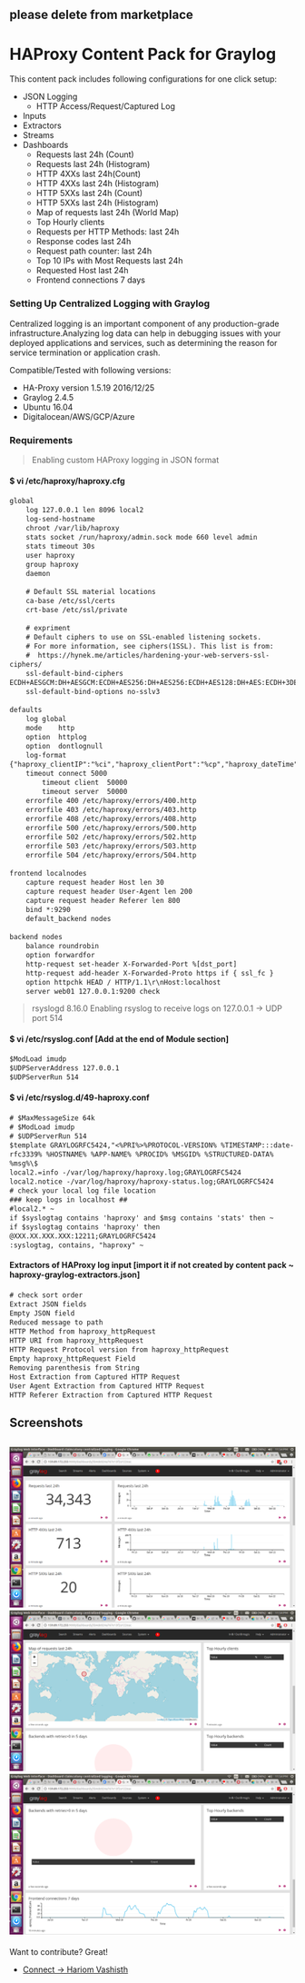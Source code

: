 ## please delete from marketplace
# HAProxy Content Pack for Graylog
This content pack includes following configurations for one click setup:

-  JSON Logging 
    -   HTTP Access/Request/Captured Log
- Inputs 
- Extractors
- Streams
- Dashboards
    - Requests last 24h (Count)
    - Requests last 24h (Histogram)
    - HTTP 4XXs last 24h(Count)
    - HTTP 4XXs last 24h (Histogram)
    - HTTP 5XXs last 24h (Count)
    - HTTP 5XXs last 24h (Histogram)
    - Map of requests last 24h (World Map)
    - Top Hourly clients
    - Requests per HTTP Methods: last 24h
    - Response codes last 24h
    - Request path counter: last 24h
    - Top 10 IPs with Most Requests last 24h
    - Requested Host last 24h
    - Frontend connections 7 days

### Setting Up Centralized Logging with Graylog
Centralized logging is an important component of any production-grade infrastructure.Analyzing log data can help in debugging issues with your deployed applications and services, such as determining the reason for service termination or application crash.

Compatible/Tested with following versions:
- HA-Proxy version 1.5.19 2016/12/25
- Graylog 2.4.5
- Ubuntu 16.04
- Digitalocean/AWS/GCP/Azure

### Requirements
> Enabling custom HAProxy logging in JSON format
#### $ vi /etc/haproxy/haproxy.cfg 
```
global
	log 127.0.0.1 len 8096 local2
    log-send-hostname
	chroot /var/lib/haproxy
	stats socket /run/haproxy/admin.sock mode 660 level admin
	stats timeout 30s
	user haproxy
	group haproxy
	daemon

	# Default SSL material locations
	ca-base /etc/ssl/certs
	crt-base /etc/ssl/private

	# expriment
	# Default ciphers to use on SSL-enabled listening sockets.
	# For more information, see ciphers(1SSL). This list is from:
	#  https://hynek.me/articles/hardening-your-web-servers-ssl-ciphers/
	ssl-default-bind-ciphers ECDH+AESGCM:DH+AESGCM:ECDH+AES256:DH+AES256:ECDH+AES128:DH+AES:ECDH+3DES:DH+3DES:RSA+AESGCM:RSA+AES:RSA+3DES:!aNULL:!MD5:!DSS
	ssl-default-bind-options no-sslv3

defaults
	log	global
	mode	http
	option	httplog
	option	dontlognull
	log-format {"haproxy_clientIP":"%ci","haproxy_clientPort":"%cp","haproxy_dateTime":"%t","haproxy_frontendNameTransport":"%ft","haproxy_backend":"%b","haproxy_serverName":"%s","haproxy_Tw":"%Tw","haproxy_Tc":"%Tc","haproxy_Tt":"%Tt","haproxy_bytesRead":"%B","haproxy_terminationState":"%ts","haproxy_actconn":%ac,"haproxy_FrontendCurrentConn":%fc,"haproxy_backendCurrentConn":%bc,"haproxy_serverConcurrentConn":%sc,"haproxy_retries":%rc,"haproxy_srvQueue":%sq,"haproxy_backendQueue":%bq,"haproxy_backendSourceIP":"%bi","haproxy_backendSourcePort":"%bp","haproxy_statusCode":"%ST","haproxy_serverIP":"%si","haproxy_serverPort":"%sp","haproxy_frontendIP":"%fi","haproxy_frontendPort":"%fp","haproxy_capturedRequestHeaders":"%hr","haproxy_httpRequest":"%r"}
	timeout connect 5000
        timeout client  50000
        timeout server  50000
	errorfile 400 /etc/haproxy/errors/400.http
	errorfile 403 /etc/haproxy/errors/403.http
	errorfile 408 /etc/haproxy/errors/408.http
	errorfile 500 /etc/haproxy/errors/500.http
	errorfile 502 /etc/haproxy/errors/502.http
	errorfile 503 /etc/haproxy/errors/503.http
	errorfile 504 /etc/haproxy/errors/504.http

frontend localnodes
    capture request header Host len 30
    capture request header User-Agent len 200
    capture request header Referer len 800
    bind *:9290
    default_backend nodes

backend nodes
    balance roundrobin
    option forwardfor
    http-request set-header X-Forwarded-Port %[dst_port]
    http-request add-header X-Forwarded-Proto https if { ssl_fc }
    option httpchk HEAD / HTTP/1.1\r\nHost:localhost
    server web01 127.0.0.1:9200 check

```

> rsyslogd 8.16.0 
> Enabling rsyslog to receive logs on 127.0.0.1 -> UDP port 514
#### $ vi /etc/rsyslog.conf [Add at the end of Module section]
```
$ModLoad imudp
$UDPServerAddress 127.0.0.1
$UDPServerRun 514
```
#### $ vi /etc/rsyslog.d/49-haproxy.conf
```
# $MaxMessageSize 64k
# $ModLoad imudp
# $UDPServerRun 514
$template GRAYLOGRFC5424,"<%PRI%>%PROTOCOL-VERSION% %TIMESTAMP:::date-rfc3339% %HOSTNAME% %APP-NAME% %PROCID% %MSGID% %STRUCTURED-DATA% %msg%\$
local2.=info -/var/log/haproxy/haproxy.log;GRAYLOGRFC5424
local2.notice -/var/log/haproxy/haproxy-status.log;GRAYLOGRFC5424
# check your local log file location
### keep logs in localhost ##
#local2.* ~
if $syslogtag contains 'haproxy' and $msg contains 'stats' then ~
if $syslogtag contains 'haproxy' then @XXX.XX.XXX.XXX:12211;GRAYLOGRFC5424
:syslogtag, contains, "haproxy" ~
```

#### Extractors of HAProxy log input [import it if not created by content pack ~ haproxy-graylog-extractors.json]
```
# check sort order
Extract JSON fields
Empty JSON field
Reduced message to path 
HTTP Method from haproxy_httpRequest
HTTP URI from haproxy_httpRequest 
HTTP Request Protocol version from haproxy_httpRequest 
Empty haproxy_httpRequest Field
Removing parenthesis from String
Host Extraction from Captured HTTP Request
User Agent Extraction from Captured HTTP Request
HTTP Referer Extraction from Captured HTTP Request
```


## Screenshots
![Screenshot](/screenshot0.png?raw=true "Dashboard Screenshot")
![Screenshot](/screenshot1.png?raw=true "Dashboard Screenshot")
![Screenshot](/screenshot2.png?raw=true "Dashboard Screenshot")
----
Want to contribute? Great!
 - [Connect ->  Hariom Vashisth](mailto:vashisth.hariom7@gmail.com)

